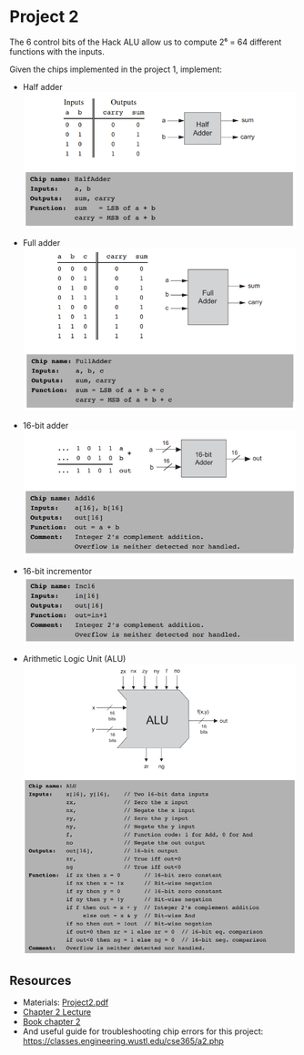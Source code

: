 # Project 2

The 6 control bits of the Hack ALU allow us to compute 2⁶ = 64 different
functions with the inputs.

Given the chips implemented in the project 1, implement:

- Half adder
  ![The half adder specification](../assets/half_adder.png)

- Full adder
  ![The full adder specification](../assets/full_adder.png)

- 16-bit adder
  ![The 16-bit adder specification](../assets/add16.png)

- 16-bit incrementor
  ![The 16-bit incrementor specification](../assets/inc16.png)

- Arithmetic Logic Unit (ALU)
  ![The ALU specification](../assets/ALU.png)

## Resources

- Materials: [Project2.pdf](https://drive.google.com/file/d/17SzlbKXl0kc5BHsKsKMrOlx-EEpWvq7g/view)
- [Chapter 2 Lecture](https://drive.google.com/file/d/1ie9s3GjM2TrvL7PrEZJ00gEwezgNLOBm/view)
- [Book chapter 2](https://www.nand2tetris.org/_files/ugd/44046b_f0eaab042ba042dcb58f3e08b46bb4d7.pdf)
- And useful guide for troubleshooting chip errors for this project: <https://classes.engineering.wustl.edu/cse365/a2.php>
